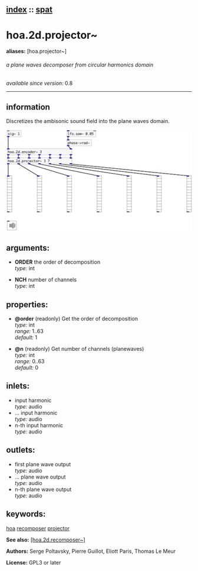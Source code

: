 [index](index.html) :: [spat](category_spat.html)
---

# hoa.2d.projector~
**aliases:** [hoa.projector~]


###### a plane waves decomposer from circular harmonics domain

*available since version:* 0.8

---


## information
Discretizes the ambisonic sound field into the plane waves domain.


[![example](../examples/img/hoa.2d.projector~.jpg)](../examples/pd/hoa.2d.projector~.pd)



## arguments:

* **ORDER**
the order of decomposition<br>
_type:_ int<br>

* **NCH**
number of channels<br>
_type:_ int<br>





## properties:

* **@order** (readonly)
Get the order of decomposition<br>
_type:_ int<br>
_range:_ 1..63<br>
_default:_ 1<br>

* **@n** (readonly)
Get number of channels (planewaves)<br>
_type:_ int<br>
_range:_ 0..63<br>
_default:_ 0<br>



## inlets:

* input harmonic<br>
_type:_ audio
* ... input harmonic<br>
_type:_ audio
* n-th input harmonic<br>
_type:_ audio



## outlets:

* first plane wave output<br>
_type:_ audio
* ... plane wave output<br>
_type:_ audio
* n-th plane wave output<br>
_type:_ audio



## keywords:

[hoa](keywords/hoa.html)
[recomposer](keywords/recomposer.html)
[projector](keywords/projector.html)



**See also:**
[\[hoa.2d.recomposer~\]](hoa.2d.recomposer~.html)




**Authors:** Serge Poltavsky, Pierre Guillot, Eliott Paris, Thomas Le Meur




**License:** GPL3 or later





